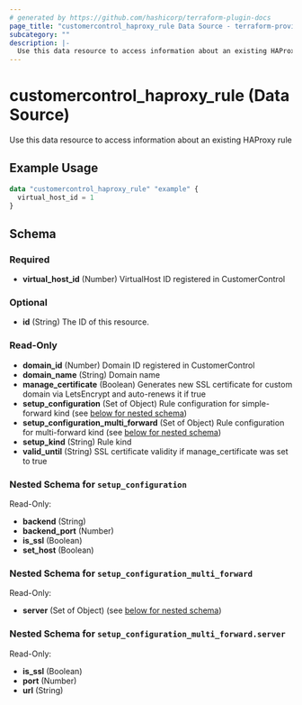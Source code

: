 ```yaml
---
# generated by https://github.com/hashicorp/terraform-plugin-docs
page_title: "customercontrol_haproxy_rule Data Source - terraform-provider-customercontrol"
subcategory: ""
description: |-
  Use this data resource to access information about an existing HAProxy rule
---
```


# customercontrol_haproxy_rule (Data Source)

Use this data resource to access information about an existing HAProxy rule

## Example Usage

```terraform
data "customercontrol_haproxy_rule" "example" {
  virtual_host_id = 1
}
```

<!-- schema generated by tfplugindocs -->
## Schema

### Required

- **virtual_host_id** (Number) VirtualHost ID registered in CustomerControl

### Optional

- **id** (String) The ID of this resource.

### Read-Only

- **domain_id** (Number) Domain ID registered in CustomerControl
- **domain_name** (String) Domain name
- **manage_certificate** (Boolean) Generates new SSL certificate for custom domain via LetsEncrypt and auto-renews it if true
- **setup_configuration** (Set of Object) Rule configuration for simple-forward kind (see [below for nested schema](#nestedatt--setup_configuration))
- **setup_configuration_multi_forward** (Set of Object) Rule configuration for multi-forward kind (see [below for nested schema](#nestedatt--setup_configuration_multi_forward))
- **setup_kind** (String) Rule kind
- **valid_until** (String) SSL certificate validity if manage_certificate was set to true

<a id="nestedatt--setup_configuration"></a>
### Nested Schema for `setup_configuration`

Read-Only:

- **backend** (String)
- **backend_port** (Number)
- **is_ssl** (Boolean)
- **set_host** (Boolean)


<a id="nestedatt--setup_configuration_multi_forward"></a>
### Nested Schema for `setup_configuration_multi_forward`

Read-Only:

- **server** (Set of Object) (see [below for nested schema](#nestedobjatt--setup_configuration_multi_forward--server))

<a id="nestedobjatt--setup_configuration_multi_forward--server"></a>
### Nested Schema for `setup_configuration_multi_forward.server`

Read-Only:

- **is_ssl** (Boolean)
- **port** (Number)
- **url** (String)


